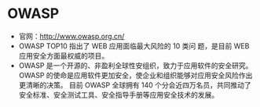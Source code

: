 #	OWASP

- 官网：http://www.owasp.org.cn/
- OWASP TOP10 指出了 WEB 应用面临最大风险的 10 类问 题，是目前 WEB 应用安全方面最权威的项目。
- OWASP 是一个开源的、非盈利全球性安组织，致力于应用软件的安全研究。 OWASP 的使命是应用软件更加安全，使企业和组织能够对应用安全风险作出更清晰的决策。 目前 OWASP 全球拥有 140 个分会近四万名员，共同推动了安全标准、安全测试工具、安全指导手册等应用安全技术的发展。

